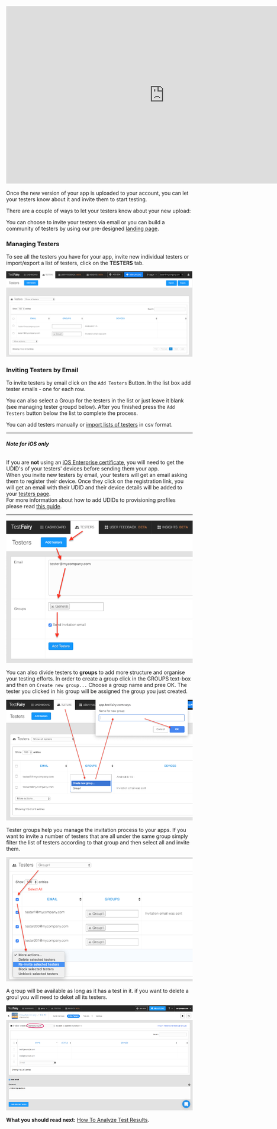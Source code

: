<!-- # Inviting Testers -->

<iframe width="854" height="480" src="https://www.youtube.com/embed/Y2KpYgi8wLI" frameborder="0" allow="autoplay; encrypted-media" allowfullscreen></iframe>

Once the new version of your app is uploaded to your account, you can let your testers know about it and invite them to start testing. 

There are a couple of ways to let your testers know about your new upload: 

You can choose to invite your testers via email or you can build a community of testers by using our pre-designed [landing page](https://docs.testfairy.com/App_Distribution/Landing_Pages.html).

### Managing Testers

To see all the testers you have for your app, invite new individual testers or import/export a list of testers, click on the **TESTERS** tab.

![ alt upload](../../img/app/invite-testers.png)

### Inviting Testers by Email

To invite testers by email click on the `Add Testers` Button. 
In the list box add tester emails  - one for each row.

You can also select a Group for the testers in the list or just leave it blank (see managing tester groupd below).
After you finished press the `Add Testers` button below the list to complete the process.

You can add testers manually or [import lists of testers](https://app.testfairy.com/testers/import/) in csv format.

______        
###### **Note for iOS only**
  If you are **not** using an [iOS Enterprise certificate](https://developer.apple.com/programs/ios/enterprise/), you  will need to get the UDID's of your testers' devices before sending them your app.   
         When you invite new testers by email, your testers will get an email asking them to register their device. Once they click on the registration link, you will get an email with their UDID and their device details will be added to your [testers page](https://app.testfairy.com/testers).  
         For more information about how to add UDIDs to provisioning profiles please read [this guide](http://docs.testfairy.com/iOS_SDK/Adding_UDIDs_to_iOS_development_profile.html).
______

![ alt upload](../../img/app/invite-testers2.png)

You can also divide testers to **groups** to add more structure and organise your testing efforts. 
In order to create a group click in the GROUPS text-box and then on `Create new group...`
Choose a group name and pree OK. The tester you clicked in his group will be assigned the group you just created.

![alt tester group](../../img/app/tester-groups-1.png)

Tester groups help you manage the invitation process to your apps. If you want to invite a number of testers that are all under the same group simply filter the list of testers according to that group and then select all and invite them.

![alt invite group](/img/app/tester-group-2.png)

A group will be available as long as it has a test in it. if you want to delete a groul you will need to deket all its testers.

![ alt upload](../../img/app/tester-groups.png)
 
**What you should read next:** [How To Analyze Test Results](How_To_Analyze_Test_Results.html).

